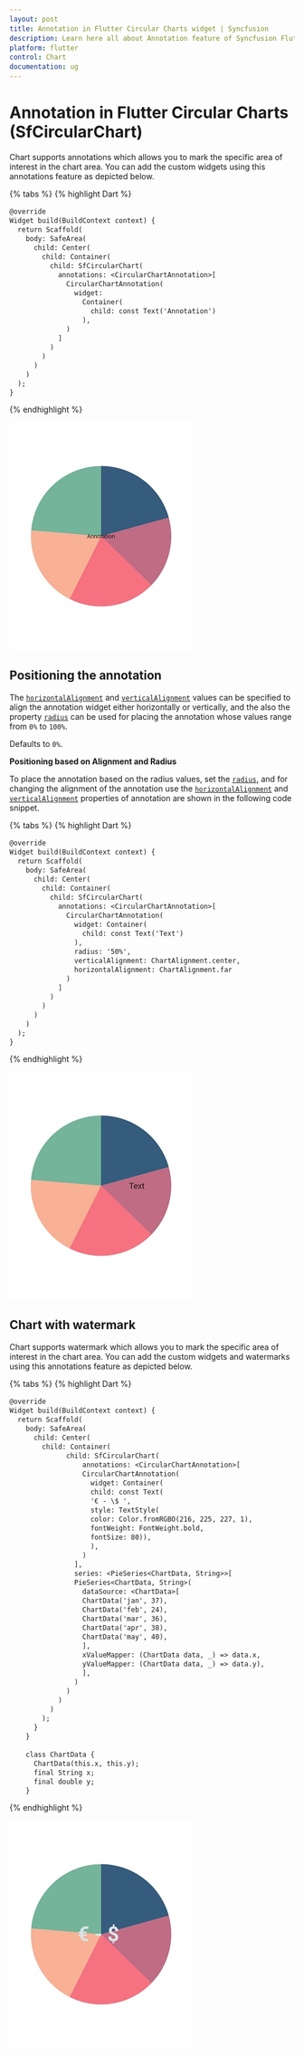 ```yaml
---
layout: post
title: Annotation in Flutter Circular Charts widget | Syncfusion 
description: Learn here all about Annotation feature of Syncfusion Flutter Circular Charts (SfCircularChart) widget and more.
platform: flutter
control: Chart
documentation: ug
---
```


# Annotation in Flutter Circular Charts (SfCircularChart)

Chart supports annotations which allows you to mark the specific area of interest in the chart area. You can add the custom widgets using this annotations feature as depicted below.

{% tabs %}
{% highlight Dart %} 

    @override
    Widget build(BuildContext context) {
      return Scaffold(
        body: SafeArea(
          child: Center(
            child: Container(
              child: SfCircularChart(
                annotations: <CircularChartAnnotation>[
                  CircularChartAnnotation(
                    widget: 
                      Container(
                        child: const Text('Annotation')
                      ),
                  )
                ]
              )
            )
          )
        )
      );
    }

{% endhighlight %}

![Annotation](images/annotation/default_annotation.jpg)

## Positioning the annotation

The [`horizontalAlignment`](https://pub.dev/documentation/syncfusion_flutter_charts/latest/charts/CircularChartAnnotation/horizontalAlignment.html) and [`verticalAlignment`](https://pub.dev/documentation/syncfusion_flutter_charts/latest/charts/CircularChartAnnotation/verticalAlignment.html) values can be specified to align the annotation widget either horizontally or vertically, and the also the property [`radius`](https://pub.dev/documentation/syncfusion_flutter_charts/latest/charts/CircularChartAnnotation/radius.html) can be used for placing the annotation whose values range from `0%` to `100%`. 

Defaults to `0%`.

**Positioning based on Alignment and Radius**

To place the annotation based on the radius values, set the [`radius`](https://pub.dev/documentation/syncfusion_flutter_charts/latest/charts/CircularChartAnnotation/radius.html), and for changing the alignment of the annotation use the [`horizontalAlignment`](https://pub.dev/documentation/syncfusion_flutter_charts/latest/charts/CircularChartAnnotation/horizontalAlignment.html) and [`verticalAlignment`](https://pub.dev/documentation/syncfusion_flutter_charts/latest/charts/CircularChartAnnotation/verticalAlignment.html) properties of annotation are shown in the following code snippet.

{% tabs %}
{% highlight Dart %} 

    @override
    Widget build(BuildContext context) {
      return Scaffold(
        body: SafeArea(
          child: Center(
            child: Container(
              child: SfCircularChart(
                annotations: <CircularChartAnnotation>[
                  CircularChartAnnotation(
                    widget: Container(
                      child: const Text('Text')
                    ),
                    radius: '50%',
                    verticalAlignment: ChartAlignment.center,
                    horizontalAlignment: ChartAlignment.far  
                  )
                ]
              )
            )
          )
        )
      );
    }

{% endhighlight %}

![Positioning based on Alignment and radius](images/annotation/annotation_positioning.jpg)

## Chart with watermark

Chart supports watermark which allows you to mark the specific area of interest in the chart area. You can add the custom widgets and watermarks using this annotations feature as depicted below.

{% tabs %}
{% highlight Dart %} 

    @override
    Widget build(BuildContext context) {
      return Scaffold(
        body: SafeArea(
          child: Center(
            child: Container(
                  child: SfCircularChart(
                      annotations: <CircularChartAnnotation>[
                      CircularChartAnnotation(
                        widget: Container(
                        child: const Text(
                        '€ - \$ ',
                        style: TextStyle(
                        color: Color.fromRGBO(216, 225, 227, 1),
                        fontWeight: FontWeight.bold,
                        fontSize: 80)),
                        ),
                      )
                    ],
                    series: <PieSeries<ChartData, String>>[
                    PieSeries<ChartData, String>(
                      dataSource: <ChartData>[
                      ChartData('jan', 37),
                      ChartData('feb', 24),
                      ChartData('mar', 36),
                      ChartData('apr', 38),
                      ChartData('may', 40),
                      ],
                      xValueMapper: (ChartData data, _) => data.x,
                      yValueMapper: (ChartData data, _) => data.y),
                      ],
                    )
                  )
                )
              )
            );
          }
        }

        class ChartData {
          ChartData(this.x, this.y);
          final String x;
          final double y;
        }
        
{% endhighlight %}


![Chart with Watermark](images/annotation/watermark.jpg)